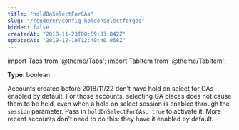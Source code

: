 ```yaml
---
title: "holdOnSelectForGAs"
slug: "/renderer/config-holdonselectforgas"
hidden: false
createdAt: "2018-11-23T08:59:33.842Z"
updatedAt: "2019-12-10T12:40:40.958Z"
---
```


import Tabs from '@theme/Tabs';
import TabItem from '@theme/TabItem';

**Type**: boolean  

Accounts created before 2018/11/22 don't have hold on select for GAs enabled by default. For those accounts, selecting GA places does not cause them to be held, even when a hold on select session is enabled through the `session` parameter. Pass in `holdOnSelectForGAs: true` to activate it. More recent accounts don't need to do this: they have it enabled by default.
